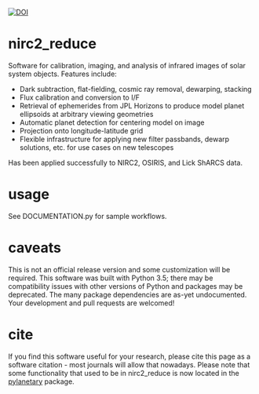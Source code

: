 [![DOI](https://zenodo.org/badge/458372674.svg)](https://zenodo.org/badge/latestdoi/458372674)

# nirc2_reduce
Software for calibration, imaging, and analysis of infrared images of solar system objects.  Features include:
- Dark subtraction, flat-fielding, cosmic ray removal, dewarping, stacking
- Flux calibration and conversion to I/F
- Retrieval of ephemerides from JPL Horizons to produce model planet ellipsoids at arbitrary viewing geometries
- Automatic planet detection for centering model on image
- Projection onto longitude-latitude grid
- Flexible infrastructure for applying new filter passbands, dewarp solutions, etc. for use cases on new telescopes

Has been applied successfully to NIRC2, OSIRIS, and Lick ShARCS data. 

# usage
See DOCUMENTATION.py for sample workflows.

# caveats
This is not an official release version and some customization will be required. This software was built with Python 3.5; there may be compatibility issues with other versions of Python and packages may be deprecated. The many package dependencies are as-yet undocumented. Your development and pull requests are welcomed!

# cite
If you find this software useful for your research, please cite this page as a software citation - most journals will allow that nowadays.  Please note that some functionality that used to be in nirc2\_reduce is now located in the [pylanetary](https://github.com/emolter/pylanetary) package.
